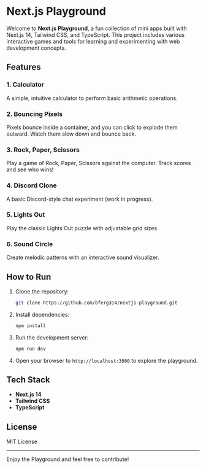 # Next.js Playground

Welcome to **Next.js Playground**, a fun collection of mini apps built with Next.js 14, Tailwind CSS, and TypeScript. This project includes various interactive games and tools for learning and experimenting with web development concepts.

## Features

### 1. Calculator

A simple, intuitive calculator to perform basic arithmetic operations.

### 2. Bouncing Pixels

Pixels bounce inside a container, and you can click to explode them outward. Watch them slow down and bounce back.

### 3. Rock, Paper, Scissors

Play a game of Rock, Paper, Scissors against the computer. Track scores and see who wins!

### 4. Discord Clone

A basic Discord-style chat experiment (work in progress).

### 5. Lights Out

Play the classic Lights Out puzzle with adjustable grid sizes.

### 6. Sound Circle

Create melodic patterns with an interactive sound visualizer.


## How to Run

1. Clone the repository:

   ```bash
   git clone https://github.com/bferg314/nextjs-playground.git
   ```

2. Install dependencies:

   ```bash
   npm install
   ```

3. Run the development server:

   ```bash
   npm run dev
   ```

4. Open your browser to `http://localhost:3000` to explore the playground.

## Tech Stack

- **Next.js 14**
- **Tailwind CSS**
- **TypeScript**

## License

MIT License

---

Enjoy the Playground and feel free to contribute!

